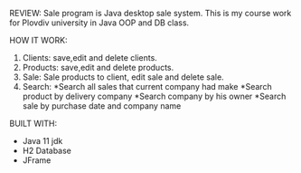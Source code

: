 REVIEW: Sale program is Java desktop sale system. This is my course work for Plovdiv university in Java OOP and DB class.

HOW IT WORK: 
1. Clients:  save,edit and delete clients.
2. Products: save,edit and delete products.
3. Sale: Sale products to client, edit sale and delete sale. 
4. Search: 
     *Search all sales that current company had make
     *Search product by delivery company
     *Search company by his owner
     *Search sale by purchase date and company name
     
 
BUILT WITH: 
* Java 11 jdk
* H2 Database
* JFrame
 
